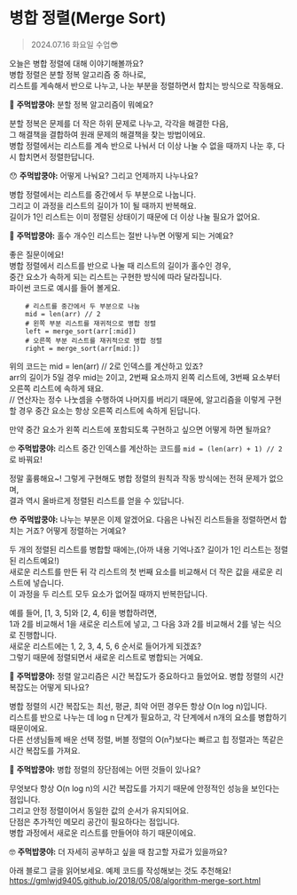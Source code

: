 # 병합 정렬(Merge Sort)

> 2024.07.16 화요일 수업😎

오늘은 병합 정렬에 대해 이야기해볼까요?   
병합 정렬은 분할 정복 알고리즘 중 하나로,   
리스트를 계속해서 반으로 나누고, 나눈 부분을 정렬하면서 합치는 방식으로 작동해요.

🤔 **주먹밥쿵야:** 분할 정복 알고리즘이 뭐예요?

분할 정복은 문제를 더 작은 하위 문제로 나누고, 각각을 해결한 다음,   
그 해결책을 결합하여 원래 문제의 해결책을 찾는 방법이에요.   
병합 정렬에서는 리스트를 계속 반으로 나눠서 더 이상 나눌 수 없을 때까지 나눈 후, 다시 합치면서 정렬한답니다.

😯 **주먹밥쿵야:** 어떻게 나눠요? 그리고 언제까지 나누나요?

병합 정렬에서는 리스트를 중간에서 두 부분으로 나눕니다.   
그리고 이 과정을 리스트의 길이가 1이 될 때까지 반복해요.   
길이가 1인 리스트는 이미 정렬된 상태이기 때문에 더 이상 나눌 필요가 없어요.

🤔 **주먹밥쿵야:** 홀수 개수인 리스트는 절반 나누면 어떻게 되는 거예요?

좋은 질문이에요!   
병합 정렬에서 리스트를 반으로 나눌 때 리스트의 길이가 홀수인 경우,   
중간 요소가 속하게 되는 리스트는 구현한 방식에 따라 달라집니다.  
파이썬 코드로 예시를 들어 볼게요.
```
    # 리스트를 중간에서 두 부분으로 나눔
    mid = len(arr) // 2
    # 왼쪽 부분 리스트를 재귀적으로 병합 정렬
    left = merge_sort(arr[:mid])
    # 오른쪽 부분 리스트를 재귀적으로 병합 정렬
    right = merge_sort(arr[mid:])

```
위의 코드는 mid = len(arr) // 2로 인덱스를 계산하고 있죠?   
arr의 길이가 5일 경우 mid는 2이고, 2번째 요소까지 왼쪽 리스트에, 3번째 요소부터 오른쪽 리스트에 속하게 돼요.   
// 연산자는 정수 나눗셈을 수행하여 나머지를 버리기 때문에, 알고리즘을 이렇게 구현할 경우 중간 요소는 항상 오른쪽 리스트에 속하게 된답니다.

만약 중간 요소가 왼쪽 리스트에 포함되도록 구현하고 싶으면 어떻게 하면 될까요?

🤓 **주먹밥쿵야:** 리스트 중간 인덱스를 계산하는 코드를 `mid = (len(arr) + 1) // 2`로 바꿔요!

정말 훌륭해요~!
그렇게 구현해도 병합 정렬의 원칙과 작동 방식에는 전혀 문제가 없으며,   
결과 역시 올바르게 정렬된 리스트를 얻을 수 있답니다.

😳 **주먹밥쿵야:** 나누는 부분은 이제 알겠어요. 다음은 나눠진 리스트들을 정렬하면서 합치는 거죠? 어떻게 정렬하는 거예요?

두 개의 정렬된 리스트를 병합할 때에는,(아까 내용 기억나죠? 길이가 1인 리스트는 정렬된 리스트예요!)   
새로운 리스트를 만든 뒤 각 리스트의 첫 번째 요소를 비교해서 더 작은 값을 새로운 리스트에 넣습니다.   
이 과정을 두 리스트 모두 요소가 없어질 때까지 반복한답니다.

예를 들어, [1, 3, 5]와 [2, 4, 6]을 병합하려면,   
1과 2를 비교해서 1을 새로운 리스트에 넣고, 그 다음 3과 2를 비교해서 2를 넣는 식으로 진행합니다.   
새로운 리스트에는 1, 2, 3, 4, 5, 6 순서로 들어가게 되겠죠?   
그렇기 때문에 정렬되면서 새로운 리스트로 병합되는 거예요.

🤔 **주먹밥쿵야:** 정렬 알고리즘은 시간 복잡도가 중요하다고 들었어요. 병합 정렬의 시간 복잡도는 어떻게 되나요?

병합 정렬의 시간 복잡도는 최선, 평균, 최악 어떤 경우든 항상 O(n log n)입니다.   
리스트를 반으로 나누는 데 log n 단계가 필요하고, 각 단계에서 n개의 요소를 병합하기 때문이에요.   
다른 선생님들께 배운 선택 정렬, 버블 정렬의 O(n²)보다는 빠르고 힙 정렬과는 똑같은 시간 복잡도를 가져요.

🧐 **주먹밥쿵야:** 병합 정렬의 장단점에는 어떤 것들이 있나요?

무엇보다 항상 O(n log n)의 시간 복잡도를 가지기 때문에 안정적인 성능을 보인다는 점입니다.   
그리고 안정 정렬이어서 동일한 값의 순서가 유지되어요.   
단점은 추가적인 메모리 공간이 필요하다는 점입니다.   
병합 과정에서 새로운 리스트를 만들어야 하기 때문이에요.

🤓 **주먹밥쿵야:** 더 자세히 공부하고 싶을 때 참고할 자료가 있을까요?

아래 블로그 글을 읽어보세요. 예제 코드를 작성해보는 것도 추천해요!
https://gmlwjd9405.github.io/2018/05/08/algorithm-merge-sort.html